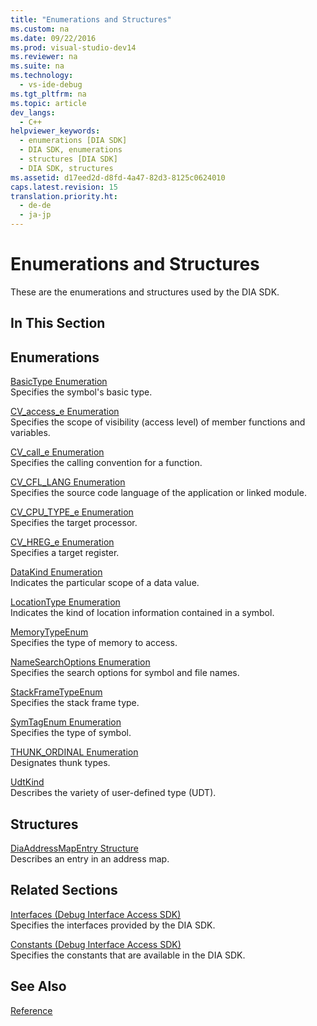 ```yaml
---
title: "Enumerations and Structures"
ms.custom: na
ms.date: 09/22/2016
ms.prod: visual-studio-dev14
ms.reviewer: na
ms.suite: na
ms.technology: 
  - vs-ide-debug
ms.tgt_pltfrm: na
ms.topic: article
dev_langs: 
  - C++
helpviewer_keywords: 
  - enumerations [DIA SDK]
  - DIA SDK, enumerations
  - structures [DIA SDK]
  - DIA SDK, structures
ms.assetid: d17eed2d-d8fd-4a47-82d3-8125c0624010
caps.latest.revision: 15
translation.priority.ht: 
  - de-de
  - ja-jp
---
```

# Enumerations and Structures
These are the enumerations and structures used by the DIA SDK.  
  
## In This Section  
  
## Enumerations  
 [BasicType Enumeration](../vs140/basictype.md)  
 Specifies the symbol's basic type.  
  
 [CV_access_e Enumeration](../vs140/cv_access_e.md)  
 Specifies the scope of visibility (access level) of member functions and variables.  
  
 [CV_call_e Enumeration](../vs140/cv_call_e.md)  
 Specifies the calling convention for a function.  
  
 [CV_CFL_LANG Enumeration](../vs140/cv_cfl_lang.md)  
 Specifies the source code language of the application or linked module.  
  
 [CV_CPU_TYPE_e Enumeration](../vs140/cv_cpu_type_e.md)  
 Specifies the target processor.  
  
 [CV_HREG_e Enumeration](../vs140/cv_hreg_e.md)  
 Specifies a target register.  
  
 [DataKind Enumeration](../vs140/datakind.md)  
 Indicates the particular scope of a data value.  
  
 [LocationType Enumeration](../vs140/locationtype.md)  
 Indicates the kind of location information contained in a symbol.  
  
 [MemoryTypeEnum](../vs140/memorytypeenum.md)  
 Specifies the type of memory to access.  
  
 [NameSearchOptions Enumeration](../vs140/namesearchoptions.md)  
 Specifies the search options for symbol and file names.  
  
 [StackFrameTypeEnum](../vs140/stackframetypeenum.md)  
 Specifies the stack frame type.  
  
 [SymTagEnum Enumeration](../vs140/symtagenum.md)  
 Specifies the type of symbol.  
  
 [THUNK_ORDINAL Enumeration](../vs140/thunk_ordinal.md)  
 Designates thunk types.  
  
 [UdtKind](../vs140/udtkind.md)  
 Describes the variety of user-defined type (UDT).  
  
## Structures  
 [DiaAddressMapEntry Structure](../vs140/diaaddressmapentry.md)  
 Describes an entry in an address map.  
  
## Related Sections  
 [Interfaces (Debug Interface Access SDK)](../vs140/interfaces--debug-interface-access-sdk-.md)  
 Specifies the interfaces provided by the DIA SDK.  
  
 [Constants (Debug Interface Access SDK)](../vs140/constants--debug-interface-access-sdk-.md)  
 Specifies the constants that are available in the DIA SDK.  
  
## See Also  
 [Reference](../vs140/debug-interface-access-sdk-reference.md)